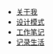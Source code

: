 - [关于我](/README.md)
- [设计模式](/java/designPattern.md)
- [工作笔记](/work/javaWork.md)
- [记录生活](/word/word.md)
